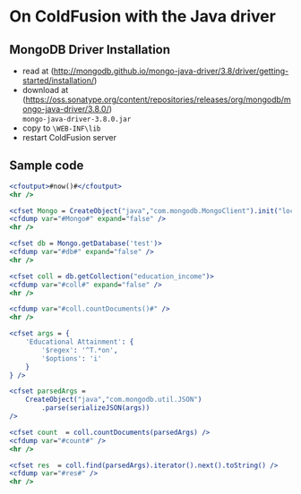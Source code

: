 # On ColdFusion with the Java driver

## MongoDB Driver Installation

* read at (http://mongodb.github.io/mongo-java-driver/3.8/driver/getting-started/installation/)
* download at (https://oss.sonatype.org/content/repositories/releases/org/mongodb/mongo-java-driver/3.8.0/)  
   `mongo-java-driver-3.8.0.jar`
* copy to `\WEB-INF\lib`
* restart ColdFusion server


## Sample code

```coldfusion
<cfoutput>#now()#</cfoutput>
<hr />

<cfset Mongo = CreateObject("java","com.mongodb.MongoClient").init("localhost")>
<cfdump var="#Mongo#" expand="false" />
<hr />

<cfset db = Mongo.getDatabase('test')>
<cfdump var="#db#" expand="false" />
<hr />

<cfset coll = db.getCollection("education_income")>
<cfdump var="#coll#" expand="false" />
<hr />

<cfdump var="#coll.countDocuments()#" />
<hr />

<cfset args = {
    'Educational Attainment': {
        '$regex': '^T.*on',
        '$options': 'i'
    }
} />

<cfset parsedArgs = 
	CreateObject("java","com.mongodb.util.JSON")
		.parse(serializeJSON(args)) 
/>

<cfset count  = coll.countDocuments(parsedArgs) />
<cfdump var="#count#" />
<hr />

<cfset res  = coll.find(parsedArgs).iterator().next().toString() />
<cfdump var="#res#" />
<hr />

```
